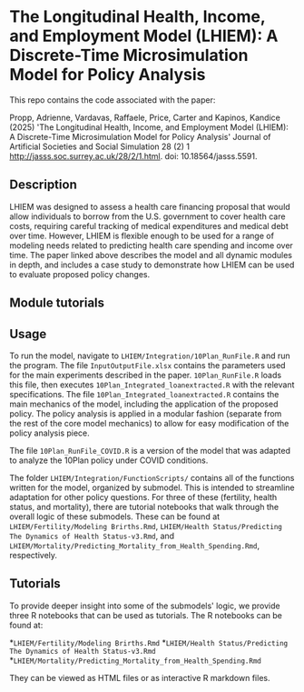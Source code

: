 # The Longitudinal Health, Income, and Employment Model (LHIEM): A Discrete-Time Microsimulation Model for Policy Analysis

This repo contains the code associated with the paper:

Propp, Adrienne, Vardavas, Raffaele, Price, Carter and Kapinos, Kandice (2025) 'The Longitudinal Health, Income, and Employment Model (LHIEM): A Discrete-Time Microsimulation Model for Policy Analysis' Journal of Artificial Societies and Social Simulation 28 (2) 1 <http://jasss.soc.surrey.ac.uk/28/2/1.html>. doi: 10.18564/jasss.5591.

## Description

LHIEM was designed to assess a health care financing proposal that would allow individuals to borrow from the U.S. government to cover health care costs, requiring careful tracking of medical expenditures and medical debt over time. However, LHIEM is flexible enough to be used for a range of modeling needs related to predicting health care spending and income over time. The paper linked above describes the model and all dynamic modules in depth, and includes a case study to demonstrate how LHIEM can be used to evaluate proposed policy changes.

## Module tutorials

## Usage

To run the model, navigate to `LHIEM/Integration/10Plan_RunFile.R` and run the program. The file `InputOutputFile.xlsx` contains the parameters used for the main experiments described in the paper. `10Plan_RunFile.R` loads this file, then executes `10Plan_Integrated_loanextracted.R` with the relevant specifications. The file `10Plan_Integrated_loanextracted.R` contains the main mechanics of the model, including the application of the proposed policy. The policy analysis is applied in a modular fashion (separate from the rest of the core model mechanics) to allow for easy modification of the policy analysis piece.

The file `10Plan_RunFile_COVID.R` is a version of the model that was adapted to analyze the 10Plan policy under COVID conditions.

The folder `LHIEM/Integration/FunctionScripts/` contains all of the functions written for the model, organized by submodel. This is intended to streamline adaptation for other policy questions. For three of these (fertility, health status, and mortality), there are tutorial notebooks that walk through the overall logic of these submodels. These can be found at `LHIEM/Fertility/Modeling Brirths.Rmd`, `LHIEM/Health Status/Predicting The Dynamics of Health Status-v3.Rmd`, and `LHIEM/Mortality/Predicting_Mortality_from_Health_Spending.Rmd`, respectively.

## Tutorials

To provide deeper insight into some of the submodels' logic, we provide three R notebooks that can be used as tutorials. The R notebooks can be found at:

*`LHIEM/Fertility/Modeling Brirths.Rmd`
*`LHIEM/Health Status/Predicting The Dynamics of Health Status-v3.Rmd`
*`LHIEM/Mortality/Predicting_Mortality_from_Health_Spending.Rmd`

They can be viewed as HTML files or as interactive R markdown files.
